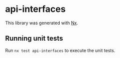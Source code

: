 # api-interfaces

This library was generated with [Nx](https://nx.dev).

## Running unit tests

Run `nx test api-interfaces` to execute the unit tests.
